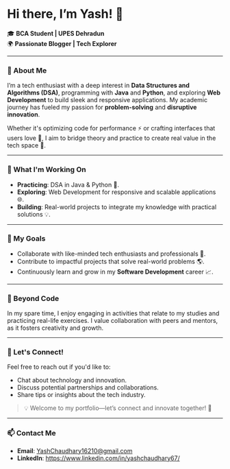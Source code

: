 # Hi there, I’m Yash! 👋  
🎓 **BCA Student | UPES Dehradun**  
🌍 **Passionate Blogger | Tech Explorer**  

---

### 🌟 About Me  
I’m a tech enthusiast with a deep interest in **Data Structures and Algorithms (DSA)**, programming with **Java** and **Python**, and exploring **Web Development** to build sleek and responsive applications. My academic journey has fueled my passion for **problem-solving** and **disruptive innovation**.  

Whether it's optimizing code for performance ⚡ or crafting interfaces that users love 💼, I aim to bridge theory and practice to create real value in the tech space 🎯.

---

### 🚀 What I'm Working On  
- **Practicing**: DSA in Java & Python 🐍.  
- **Exploring**: Web Development for responsive and scalable applications 🌐.  
- **Building**: Real-world projects to integrate my knowledge with practical solutions 💡.

---

### 🎯 My Goals  
- Collaborate with like-minded tech enthusiasts and professionals 🤝.  
- Contribute to impactful projects that solve real-world problems 🌎.  
- Continuously learn and grow in my **Software Development** career 📈.  

---

### 🌱 Beyond Code  
In my spare time, I enjoy engaging in activities that relate to my studies and practicing real-life exercises. I value collaboration with peers and mentors, as it fosters creativity and growth.

---

### 💌 Let's Connect!  
Feel free to reach out if you'd like to:  
- Chat about technology and innovation.  
- Discuss potential partnerships and collaborations.  
- Share tips or insights about the tech industry.  

> 💡 Welcome to my portfolio—let’s connect and innovate together! 🚀  

---

### 📫 Contact Me  
- **Email**: YashChaudhary16210@gmail.com
- **LinkedIn**: https://www.linkedin.com/in/yashchaudhary67/ 
